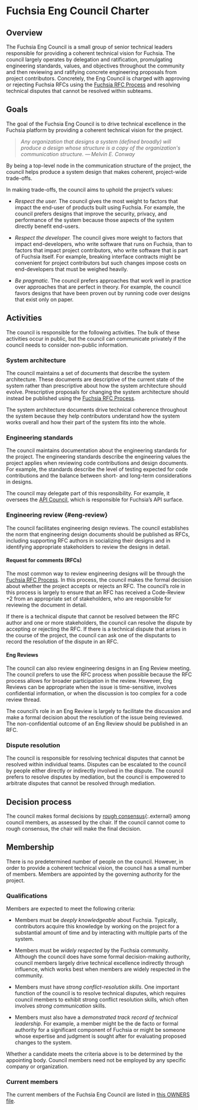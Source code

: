 # Fuchsia Eng Council Charter

## Overview

The Fuchsia Eng Council is a small group of senior technical leaders
responsible for providing a coherent technical vision for Fuchsia. The council
largely operates by delegation and ratification, promulgating engineering
standards, values, and objectives throughout the community and then reviewing
and ratifying concrete engineering proposals from project contributors.
Concretely, the Eng Council is charged with approving or rejecting Fuchsia RFCs
using the [Fuchsia RFC Process][rfc-process] and resolving technical disputes
that cannot be resolved within subteams.

## Goals

The goal of the Fuchsia Eng Council is to drive technical excellence in the
Fuchsia platform by providing a coherent technical vision for the project.

> *Any organization that designs a system (defined broadly) will produce a
> design whose structure is a copy of the organization's communication
> structure. — Melvin E. Conway*

By being a top-level node in the communication structure of the project, the
council helps produce a system design that makes coherent, project-wide
trade-offs.

In making trade-offs, the council aims to uphold the project’s values:

 * *Respect the user.* The council gives the most weight to factors that impact
   the end-user of products built using Fuchsia. For example, the council
   prefers designs that improve the security, privacy, and performance of the
   system because those aspects of the system directly benefit end-users.

 * *Respect the developer.* The council gives more weight to factors that
   impact end-developers, who write software that runs on Fuchsia, than to
   factors that impact project contributors, who write software that is part of
   Fuchsia itself. For example, breaking interface contracts might be
   convenient for project contributors but such changes impose costs on
   end-developers that must be weighed heavily.

 * *Be pragmatic.* The council prefers approaches that work well in practice
   over approaches that are perfect in theory. For example, the council favors
   designs that have been proven out by running code over designs that exist
   only on paper.

## Activities

The council is responsible for the following activities. The bulk of these
activities occur in public, but the council can communicate privately if the
council needs to consider non-public information.

### System architecture

The council maintains a set of documents that describe the system architecture.
These documents are descriptive of the current state of the system rather than
prescriptive about how the system architecture should evolve. Prescriptive
proposals for changing the system architecture should instead be published
using the [Fuchsia RFC Process][rfc-process].

The system architecture documents drive technical coherence throughout the
system because they help contributors understand how the system works overall
and how their part of the system fits into the whole.

### Engineering standards

The council maintains documentation about the engineering standards for the
project. The engineering standards describe the engineering values the project
applies when reviewing code contributions and design documents. For example,
the standards describe the level of testing expected for code contributions and
the balance between short- and long-term considerations in designs.

The council may delegate part of this responsibility. For example, it oversees
the [API Council][api-council], which is responsible for Fuchsia’s API surface.

### Engineering review {#eng-review}

The council facilitates engineering design reviews. The council establishes the
norm that engineering design documents should be published as RFCs, including
supporting RFC authors in socializing their designs and in identifying
appropriate stakeholders to review the designs in detail.

#### Request for comments (RFCs)

The most common way to review engineering designs will be through the
[Fuchsia RFC Process][rfc-process]. In this process, the council makes the
formal decision about whether the project accepts or rejects an RFC. The
council’s role in this process is largely to ensure that an RFC has received a
Code-Review +2 from an appropriate set of stakeholders, who are responsible for
reviewing the document in detail.

If there is a technical dispute that cannot be resolved between the RFC author
and one or more stakeholders, the council can resolve the dispute by accepting
or rejecting the RFC. If there is a technical dispute that arises in the course
of the project, the council can ask one of the disputants to record the
resolution of the dispute in an RFC.

#### Eng Reviews

The council can also review engineering designs in an Eng Review meeting. The
council prefers to use the RFC process when possible because the RFC process
allows for broader participation in the review. However, Eng Reviews can be
appropriate when the issue is time-sensitive, involves confidential
information, or when the discussion is too complex for a code review thread.

The council’s role in an Eng Review is largely to facilitate the discussion and
make a formal decision about the resolution of the issue being reviewed. The
non-confidential outcome of an Eng Review should be published in an RFC.

### Dispute resolution

The council is responsible for resolving technical disputes that cannot be
resolved within individual teams. Disputes can be escalated to the council by
people either directly or indirectly involved in the dispute. The council
prefers to resolve disputes by mediation, but the council is empowered to
arbitrate disputes that cannot be resolved through mediation.

## Decision process

The council makes formal decisions by
[rough consensus][rough-consensus]{:.external} among council
members, as assessed by the chair. If the council cannot come to rough
consensus, the chair will make the final decision.

## Membership

There is no predetermined number of people on the council. However, in order to
provide a coherent technical vision, the council has a small number of members.
Members are appointed by the governing authority for the project.

### Qualifications

Members are expected to meet the following criteria:

 * Members must be *deeply knowledgeable* about Fuchsia. Typically,
   contributors acquire this knowledge by working on the project for a
   substantial amount of time and by interacting with multiple parts of the
   system.

 * Members must be *widely respected* by the Fuchsia community. Although the
   council does have some formal decision-making authority, council members
   largely drive technical excellence indirectly through influence, which works
   best when members are widely respected in the community.

 * Members must have *strong conflict-resolution skills*. One important
   function of the council is to resolve technical disputes, which requires
   council members to exhibit strong conflict resolution skills, which often
   involves *strong communication* skills.

 * Members must also have a *demonstrated track record of technical
   leadership*. For example, a member might be the de facto or formal authority
   for a significant component of Fuchsia or might be someone whose expertise
   and judgment is sought after for evaluating proposed changes to the system.

Whether a candidate meets the criteria above is to be determined by the
appointing body. Council members need not be employed by any specific company
or organization.

### Current members

The current members of the Fuchsia Eng Council are listed in
[this OWNERS file][rfc-owners].

<!-- Reference links -->

[api-council]: /docs/contribute/governance/api_council.md
[rfc-process]: /docs/contribute/governance/rfcs/README.md
[rough-consensus]: https://en.wikipedia.org/wiki/Rough_consensus
[rfc-owners]: https://fuchsia.googlesource.com/fuchsia/+/HEAD/docs/contribute/governance/rfcs/OWNERS
